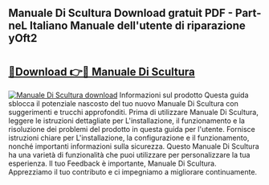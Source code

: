 ## Manuale Di Scultura Download gratuit PDF - Part-neL Italiano Manuale dell'utente di riparazione yOft2

# <h2><a href="http://dfdf59.blite.top/?on=Manuale+Di+Scultura">🔗Download 👉🔴 Manuale Di Scultura</a></h2>

[![Manuale Di Scultura download](https://i.imgur.com/lujVjoI.png)](http://dfdf59.blite.top/?on=Manuale+Di+Scultura)
Informazioni sul prodotto Questa guida sblocca il potenziale nascosto del tuo nuovo Manuale Di Scultura con suggerimenti e trucchi approfonditi. Prima di utilizzare Manuale Di Scultura, leggere le istruzioni dettagliate per L'installazione, il funzionamento e la risoluzione dei problemi del prodotto in questa guida per l'utente. Fornisce istruzioni chiare per L'installazione, la configurazione e il funzionamento, nonché importanti informazioni sulla sicurezza. Questo Manuale Di Scultura ha una varietà di funzionalità che puoi utilizzare per personalizzare la tua esperienza. Il tuo Feedback è importante, Manuale Di Scultura. Apprezziamo il tuo contributo e ci impegniamo a migliorare continuamente.
